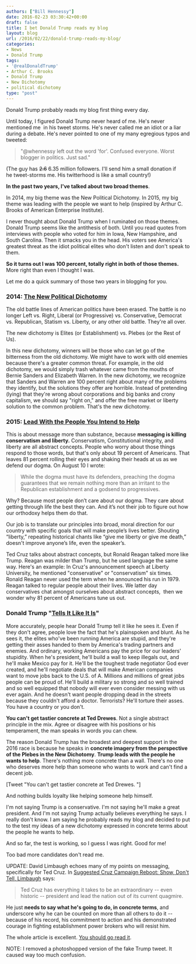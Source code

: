 ```yaml
---
authors: ["Bill Hennessy"]
date: 2016-02-23 03:30:42+00:00
draft: false
title: I bet Donald Trump reads my blog
layout: blog
url: /2016/02/22/donald-trump-reads-my-blog/
categories:
- News
- Donald Trump
tags:
- '@realDonaldTrump'
- Arthur C. Brooks
- Donald Trump
- New Dichotomy
- political dichotomy
type: "post"
---
```


Donald Trump probably reads my blog first thing every day.

Until today, I figured Donald Trump never heard of me. He's never mentioned me  in his tweet storms. He's never called me an idiot or a liar during a debate. He's never pointed to one of my many egregious typos and tweeted:



> "@whennessy left out the word 'for'. Confused everyone. Worst blogger in politics. Just sad."



(The guy has <del>2.6</del> 6.35 million followers. I'll send him a small donation if he tweet-storms me. His twitterhood is like a small country!)

**In the past two years, I've talked about two broad themes**.

In 2014, my big theme was the New Political Dichotomy. In 2015, my big theme was leading with the people we want to help (inspired by Arthur C. Brooks of American Enterprise Institute).

I never thought about Donald Trump when I ruminated on those themes. Donald Trump seems like the antithesis of both. Until you read quotes from interviews with people who voted for him in Iowa, New Hampshire, and South Carolina. Then it smacks you in the head. His voters see America's greatest threat as the idiot political elites who don't listen and don't speak to them.

**So it turns out I was 100 percent, totally right in both of those themes.** More right than even I thought I was.

Let me do a quick summary of those two years in blogging for you.



### 2014: [The New Political Dichotomy](https://hennessysview.com/?s=dichotomy)



The old battle lines of American politics have been erased. The battle is no longer Left vs. Right, Liberal (or Progressive) vs. Conservative, Democrat vs. Republican, Statism vs. Liberty, or any other old battle. They're all over.

The new dichotomy is Elites (or Establishment) vs. Plebes (or the Rest of Us).

In this new dichotomy, winners will be those who can let go of the bitterness from the old dichotomy. We might have to work with old enemies because there's a greater common threat. For example, in the old dichotomy, we would simply trash whatever came from the mouths of Bernie Sanders and Elizabeth Warren. In the new dichotomy, we recognize that Sanders and Warren are 100 percent right about many of the problems they identify, but the solutions they offer are horrible. Instead of pretending (lying) that they're wrong about corporations and big banks and crony capitalism, we should say "right on," and offer the free market or liberty solution to the common problem. That's the new dichotomy.



### 2015: [Lead With the People You Intend to Help](https://hennessysview.com/2015/08/10/do-you-really-want-your-principles-to-win/)



This is about message more than substance, because **messaging is killing conservatism and liberty.** Conservatism, Constitutional integrity, and liberty are all abstract concepts. People who worry about those things respond to those words, but that's only about 19 percent of Americans. That leaves 81 percent rolling their eyes and shaking their heads at us as we defend our dogma. On August 10 I wrote:



> While the dogma must have its defenders, preaching the dogma guarantees that we remain nothing more than an irritant to the Republican establishment and a godsend to progressives.

Why? Because most people don’t care about our dogma. They care about getting through life the best they can. And it’s not their job to figure out how our orthodoxy helps them do that.

Our job is to translate our principles into broad, moral direction for our country with specific goals that will make people’s lives better. Shouting “liberty,” repeating historical chants like “give me liberty or give me death,” doesn't improve anyone’s life, even the speaker’s.



Ted Cruz talks about abstract concepts, but Ronald Reagan talked more like Trump. Reagan was milder than Trump, but he used language the same way. Here's an example: In Cruz's announcement speech at Liberty University, he mentioned "conservative" or "conservatism" six times. Ronald Reagan never used the term when he announced his run in 1979. Reagan talked to regular people about their lives. We latter day conservatives chat amongst ourselves about abstract concepts,  then we wonder why 81 percent of Americans tune us out.



### Donald Trump "[Tells It Like It Is](https://www.realclearpolitics.com/articles/2015/07/26/trump_tells_it_like_it_is_127536.html)"



More accurately, people hear Donald Trump tell it like he sees it. Even if they don't agree, people love the fact that he's plainspoken and blunt. As he sees it, the elites who've been running America are stupid, and they're getting their asses handed to them by America's trading partners and enemies. And ordinary, working Americans pay the price for our leaders' stupidity. When he's president, he'll build a wall to keep illegals out, and he'll make Mexico pay for it. He'll be the toughest trade negotiator God ever created, and he'll negotiate deals that will make American companies want to move jobs back to the U.S. of A. Millions and millions of great jobs people can be proud of. He'll build a military so strong and so well trained and so well equipped that nobody will ever even consider messing with us ever again. And he doesn't want people dropping dead in the streets because they couldn't afford a doctor. Terrorists? He'll torture their asses. You have a country or you don't.

**You can't get tastier concrete at Ted Drewes**. Not a single abstract principle in the mix. Agree or disagree with his positions or his temperament, the man speaks in words you can chew.

The reason Donald Trump has the broadest and deepest support in the 2016 race is because he speaks in **concrete imagery from the perspective of the Plebes in the New Dichotomy**. **Trump leads with the people he wants to help**. There's nothing more concrete than a wall. There's no one who deserves more help than someone who wants to work and can't find a decent job.

[Tweet "You can't get tastier concrete at Ted Drewes. "]

And nothing builds loyalty like helping someone help himself.

I'm not saying Trump is a conservative. I'm not saying he'll make a great president. And I'm not saying Trump actually believes everything he says. I really don't know. I am saying he probably reads my blog and decided to put to the test my ideas of a new dichotomy expressed in concrete terms about the people he wants to help.

And so far, the test is working, so I guess I was right. Good for me!

Too bad more candidates don't read me.

UPDATE: David Limbaugh echoes many of my points on messaging, specifically for Ted Cruz. In [Suggested Cruz Campaign Reboot: Show, Don't Tell, Limbaugh](https://townhall.com/columnists/davidlimbaugh/2016/02/23/suggested-cruz-campaign-reboot-show-dont-tell-n2123362/page/full) says:



> Ted Cruz has everything it takes to be an extraordinary -- even historic -- president and lead the nation out of its current quagmire.

He just **needs to say what he's going to do, in concrete terms**, and underscore why he can be counted on more than all others to do it -- because of his record, his commitment to action and his demonstrated courage in fighting establishment power brokers who will resist him.



The whole article is excellent. [You should go read it](https://townhall.com/columnists/davidlimbaugh/2016/02/23/suggested-cruz-campaign-reboot-show-dont-tell-n2123362/page/full).

NOTE: I removed a photoshopped version of the fake Trump tweet. It caused way too much confusion.
